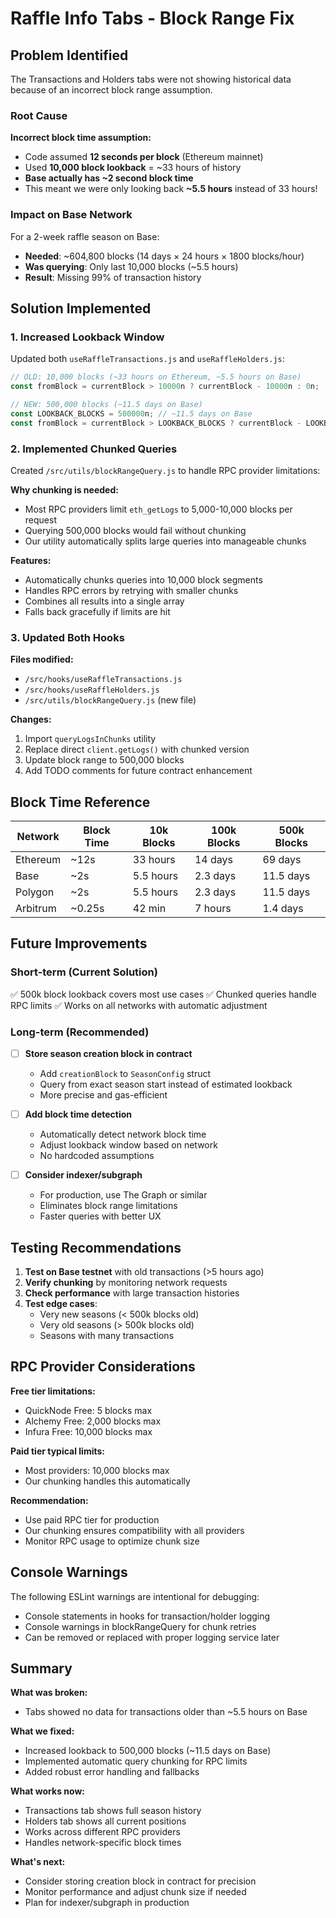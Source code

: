 # Raffle Info Tabs - Block Range Fix

## Problem Identified

The Transactions and Holders tabs were not showing historical data because of an incorrect block range assumption.

### Root Cause

**Incorrect block time assumption:**
- Code assumed **12 seconds per block** (Ethereum mainnet)
- Used **10,000 block lookback** = ~33 hours of history
- **Base actually has ~2 second block time**
- This meant we were only looking back **~5.5 hours** instead of 33 hours!

### Impact on Base Network

For a 2-week raffle season on Base:
- **Needed**: ~604,800 blocks (14 days × 24 hours × 1800 blocks/hour)
- **Was querying**: Only last 10,000 blocks (~5.5 hours)
- **Result**: Missing 99% of transaction history

## Solution Implemented

### 1. Increased Lookback Window

Updated both `useRaffleTransactions.js` and `useRaffleHolders.js`:

```javascript
// OLD: 10,000 blocks (~33 hours on Ethereum, ~5.5 hours on Base)
const fromBlock = currentBlock > 10000n ? currentBlock - 10000n : 0n;

// NEW: 500,000 blocks (~11.5 days on Base)
const LOOKBACK_BLOCKS = 500000n; // ~11.5 days on Base
const fromBlock = currentBlock > LOOKBACK_BLOCKS ? currentBlock - LOOKBACK_BLOCKS : 0n;
```

### 2. Implemented Chunked Queries

Created `/src/utils/blockRangeQuery.js` to handle RPC provider limitations:

**Why chunking is needed:**
- Most RPC providers limit `eth_getLogs` to 5,000-10,000 blocks per request
- Querying 500,000 blocks would fail without chunking
- Our utility automatically splits large queries into manageable chunks

**Features:**
- Automatically chunks queries into 10,000 block segments
- Handles RPC errors by retrying with smaller chunks
- Combines all results into a single array
- Falls back gracefully if limits are hit

### 3. Updated Both Hooks

**Files modified:**
- `/src/hooks/useRaffleTransactions.js`
- `/src/hooks/useRaffleHolders.js`
- `/src/utils/blockRangeQuery.js` (new file)

**Changes:**
1. Import `queryLogsInChunks` utility
2. Replace direct `client.getLogs()` with chunked version
3. Update block range to 500,000 blocks
4. Add TODO comments for future contract enhancement

## Block Time Reference

| Network | Block Time | 10k Blocks | 100k Blocks | 500k Blocks |
|---------|-----------|-----------|-------------|-------------|
| Ethereum | ~12s | 33 hours | 14 days | 69 days |
| Base | ~2s | 5.5 hours | 2.3 days | 11.5 days |
| Polygon | ~2s | 5.5 hours | 2.3 days | 11.5 days |
| Arbitrum | ~0.25s | 42 min | 7 hours | 1.4 days |

## Future Improvements

### Short-term (Current Solution)
✅ 500k block lookback covers most use cases
✅ Chunked queries handle RPC limits
✅ Works on all networks with automatic adjustment

### Long-term (Recommended)
- [ ] **Store season creation block in contract**
  - Add `creationBlock` to `SeasonConfig` struct
  - Query from exact season start instead of estimated lookback
  - More precise and gas-efficient

- [ ] **Add block time detection**
  - Automatically detect network block time
  - Adjust lookback window based on network
  - No hardcoded assumptions

- [ ] **Consider indexer/subgraph**
  - For production, use The Graph or similar
  - Eliminates block range limitations
  - Faster queries with better UX

## Testing Recommendations

1. **Test on Base testnet** with old transactions (>5 hours ago)
2. **Verify chunking** by monitoring network requests
3. **Check performance** with large transaction histories
4. **Test edge cases**:
   - Very new seasons (< 500k blocks old)
   - Very old seasons (> 500k blocks old)
   - Seasons with many transactions

## RPC Provider Considerations

**Free tier limitations:**
- QuickNode Free: 5 blocks max
- Alchemy Free: 2,000 blocks max
- Infura Free: 10,000 blocks max

**Paid tier typical limits:**
- Most providers: 10,000 blocks max
- Our chunking handles this automatically

**Recommendation:**
- Use paid RPC tier for production
- Our chunking ensures compatibility with all providers
- Monitor RPC usage to optimize chunk size

## Console Warnings

The following ESLint warnings are intentional for debugging:
- Console statements in hooks for transaction/holder logging
- Console warnings in blockRangeQuery for chunk retries
- Can be removed or replaced with proper logging service later

## Summary

**What was broken:**
- Tabs showed no data for transactions older than ~5.5 hours on Base

**What we fixed:**
- Increased lookback to 500,000 blocks (~11.5 days on Base)
- Implemented automatic query chunking for RPC limits
- Added robust error handling and fallbacks

**What works now:**
- Transactions tab shows full season history
- Holders tab shows all current positions
- Works across different RPC providers
- Handles network-specific block times

**What's next:**
- Consider storing creation block in contract for precision
- Monitor performance and adjust chunk size if needed
- Plan for indexer/subgraph in production
